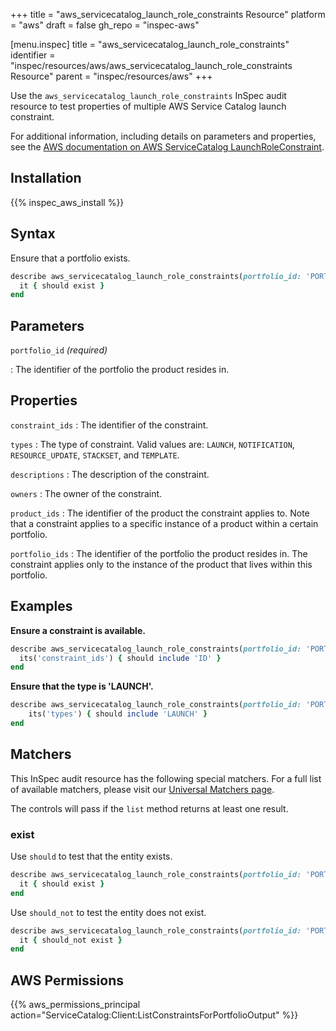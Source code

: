 +++
title = "aws_servicecatalog_launch_role_constraints Resource"
platform = "aws"
draft = false
gh_repo = "inspec-aws"

[menu.inspec]
title = "aws_servicecatalog_launch_role_constraints"
identifier = "inspec/resources/aws/aws_servicecatalog_launch_role_constraints Resource"
parent = "inspec/resources/aws"
+++

Use the `aws_servicecatalog_launch_role_constraints` InSpec audit resource to test properties of multiple AWS Service Catalog launch constraint.

For additional information, including details on parameters and properties, see the [AWS documentation on AWS ServiceCatalog LaunchRoleConstraint](https://docs.aws.amazon.com/AWSCloudFormation/latest/UserGuide/aws-resource-servicecatalog-launchroleconstraint.html).

## Installation

{{% inspec_aws_install %}}

## Syntax

Ensure that a portfolio exists.

```ruby
describe aws_servicecatalog_launch_role_constraints(portfolio_id: 'PORTFOLIO_ID') do
  it { should exist }
end
```

## Parameters

`portfolio_id` _(required)_

: The identifier of the portfolio the product resides in.

## Properties

`constraint_ids`
: The identifier of the constraint.

`types`
: The type of constraint. Valid values are: `LAUNCH`, `NOTIFICATION`, `RESOURCE_UPDATE`, `STACKSET`, and `TEMPLATE`.

`descriptions`
: The description of the constraint.

`owners`
: The owner of the constraint.

`product_ids`
: The identifier of the product the constraint applies to. Note that a constraint applies to a specific instance of a product within a certain portfolio.

`portfolio_ids`
: The identifier of the portfolio the product resides in. The constraint applies only to the instance of the product that lives within this portfolio.

## Examples

**Ensure a constraint is available.**

```ruby
describe aws_servicecatalog_launch_role_constraints(portfolio_id: 'PORTFOLIO_ID') do
  its('constraint_ids') { should include 'ID' }
end
```

**Ensure that the type is 'LAUNCH'.**

```ruby
describe aws_servicecatalog_launch_role_constraints(portfolio_id: 'PORTFOLIO_ID') do
    its('types') { should include 'LAUNCH' }
end
```

## Matchers

This InSpec audit resource has the following special matchers. For a full list of available matchers, please visit our [Universal Matchers page](https://www.inspec.io/docs/reference/matchers/).

The controls will pass if the `list` method returns at least one result.

### exist

Use `should` to test that the entity exists.

```ruby
describe aws_servicecatalog_launch_role_constraints(portfolio_id: 'PORTFOLIO_ID') do
  it { should exist }
end
```

Use `should_not` to test the entity does not exist.

```ruby
describe aws_servicecatalog_launch_role_constraints(portfolio_id: 'PORTFOLIO_ID') do
  it { should_not exist }
end
```

## AWS Permissions

{{% aws_permissions_principal action="ServiceCatalog:Client:ListConstraintsForPortfolioOutput" %}}
